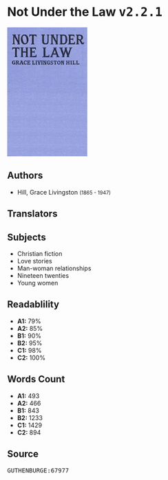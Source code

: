 # Not Under the Law <kbd>v2.2.1</kbd>

![](./cover.medium.jpg "")

## Authors


 - Hill, Grace Livingston <small>(1865 - 1947)</small>

## Translators



## Subjects


 - Christian fiction
 - Love stories
 - Man-woman relationships
 - Nineteen twenties
 - Young women

## Readablility


 - **A1:** 79%
 - **A2:** 85%
 - **B1:** 90%
 - **B2:** 95%
 - **C1:** 98%
 - **C2:** 100%

## Words Count


 - **A1:** 493
 - **A2:** 466
 - **B1:** 843
 - **B2:** 1233
 - **C1:** 1429
 - **C2:** 894

## Source


<kbd>GUTHENBURGE:67977</kbd>

